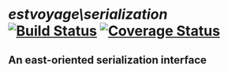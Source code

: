 # *estvoyage\serialization* [![Build Status](https://api.travis-ci.org/estvoyage/serialization.svg)](https://travis-ci.org/estvoyage/serialization) [![Coverage Status](https://coveralls.io/repos/estvoyage/serialization/badge.svg)](https://coveralls.io/r/estvoyage/serialization)

## An east-oriented serialization interface
